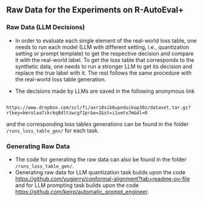 ## Raw Data for the Experiments on R-AutoEval+

### Raw Data (LLM Decisions)
- In order to evaluate each single element of the real-world loss table, one needs to run each model (LLM with different setting, i.e., quantization setting or prompt template) to get the respective decision and compare it with the real-world label. To get the loss table that corresponds to the synthetic data, one needs to run a stronger LLM to get its decision and replace the true label with it. The rest follows the same procedure with the real-world loss table generation. 

- The decisions made by LLMs are saved in the following anonymous link 
```
    https://www.dropbox.com/scl/fi/axri8xib6upnduikop30z/dataset.tar.gz?rlkey=bmrolaa7ikrkq8dltzwcgf2pr&e=2&st=i1xetx7m&dl=0
```
and the corresponding loss tables generations can be found in the folder `/runs_loss_table_gen/` for each task. 

### Generating Raw Data
- The code for generating the raw data can also be found in the folder `/runs_loss_table_gen/`. 
- Generating raw data for LLM quantization task builds upon the code https://github.com/yugjerry/conformal-alignment?tab=readme-ov-file and for LLM prompting task builds upon the code https://github.com/keirp/automatic_prompt_engineer.
